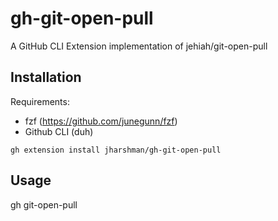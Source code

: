# gh-git-open-pull
A GitHub CLI Extension implementation of jehiah/git-open-pull

## Installation

Requirements:
* fzf (https://github.com/junegunn/fzf)
* Github CLI (duh)

```
gh extension install jharshman/gh-git-open-pull
```

## Usage
gh git-open-pull

